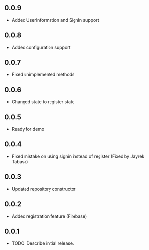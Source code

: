 ## 0.0.9
* Added UserInformation and SignIn support

## 0.0.8
* Added configuration support

## 0.0.7
* Fixed unimplemented methods

## 0.0.6
* Changed state to register state

## 0.0.5
* Ready for demo

## 0.0.4
* Fixed mistake on using signin instead of register (Fixed by Jayrek Tabasa)

## 0.0.3
* Updated repository constructor

## 0.0.2
* Added registration feature (Firebase)

## 0.0.1

* TODO: Describe initial release.
